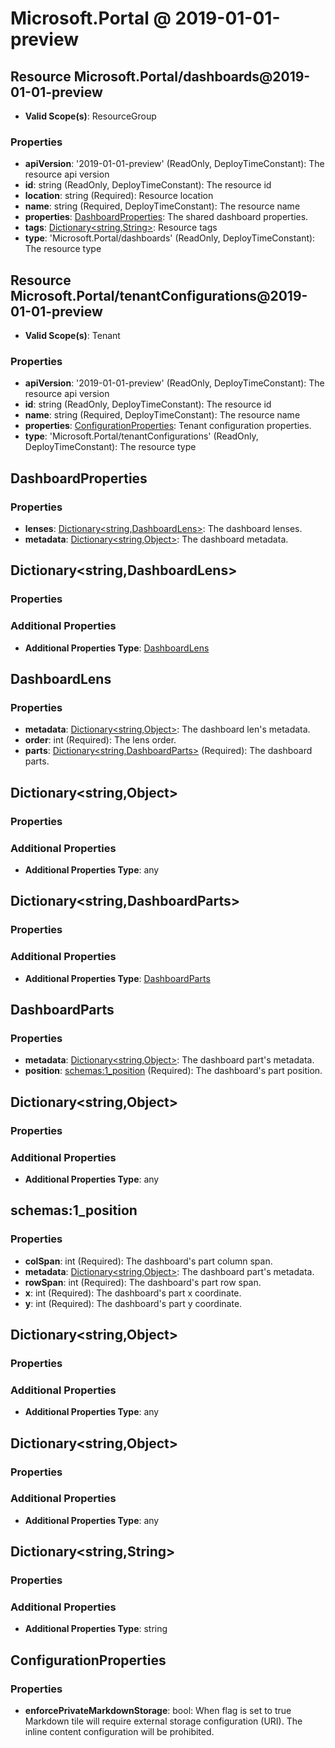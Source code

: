 # Microsoft.Portal @ 2019-01-01-preview

## Resource Microsoft.Portal/dashboards@2019-01-01-preview
* **Valid Scope(s)**: ResourceGroup
### Properties
* **apiVersion**: '2019-01-01-preview' (ReadOnly, DeployTimeConstant): The resource api version
* **id**: string (ReadOnly, DeployTimeConstant): The resource id
* **location**: string (Required): Resource location
* **name**: string (Required, DeployTimeConstant): The resource name
* **properties**: [DashboardProperties](#dashboardproperties): The shared dashboard properties.
* **tags**: [Dictionary<string,String>](#dictionarystringstring): Resource tags
* **type**: 'Microsoft.Portal/dashboards' (ReadOnly, DeployTimeConstant): The resource type

## Resource Microsoft.Portal/tenantConfigurations@2019-01-01-preview
* **Valid Scope(s)**: Tenant
### Properties
* **apiVersion**: '2019-01-01-preview' (ReadOnly, DeployTimeConstant): The resource api version
* **id**: string (ReadOnly, DeployTimeConstant): The resource id
* **name**: string (Required, DeployTimeConstant): The resource name
* **properties**: [ConfigurationProperties](#configurationproperties): Tenant configuration properties.
* **type**: 'Microsoft.Portal/tenantConfigurations' (ReadOnly, DeployTimeConstant): The resource type

## DashboardProperties
### Properties
* **lenses**: [Dictionary<string,DashboardLens>](#dictionarystringdashboardlens): The dashboard lenses.
* **metadata**: [Dictionary<string,Object>](#dictionarystringobject): The dashboard metadata.

## Dictionary<string,DashboardLens>
### Properties
### Additional Properties
* **Additional Properties Type**: [DashboardLens](#dashboardlens)

## DashboardLens
### Properties
* **metadata**: [Dictionary<string,Object>](#dictionarystringobject): The dashboard len's metadata.
* **order**: int (Required): The lens order.
* **parts**: [Dictionary<string,DashboardParts>](#dictionarystringdashboardparts) (Required): The dashboard parts.

## Dictionary<string,Object>
### Properties
### Additional Properties
* **Additional Properties Type**: any

## Dictionary<string,DashboardParts>
### Properties
### Additional Properties
* **Additional Properties Type**: [DashboardParts](#dashboardparts)

## DashboardParts
### Properties
* **metadata**: [Dictionary<string,Object>](#dictionarystringobject): The dashboard part's metadata.
* **position**: [schemas:1_position](#schemas1position) (Required): The dashboard's part position.

## Dictionary<string,Object>
### Properties
### Additional Properties
* **Additional Properties Type**: any

## schemas:1_position
### Properties
* **colSpan**: int (Required): The dashboard's part column span.
* **metadata**: [Dictionary<string,Object>](#dictionarystringobject): The dashboard part's metadata.
* **rowSpan**: int (Required): The dashboard's part row span.
* **x**: int (Required): The dashboard's part x coordinate.
* **y**: int (Required): The dashboard's part y coordinate.

## Dictionary<string,Object>
### Properties
### Additional Properties
* **Additional Properties Type**: any

## Dictionary<string,Object>
### Properties
### Additional Properties
* **Additional Properties Type**: any

## Dictionary<string,String>
### Properties
### Additional Properties
* **Additional Properties Type**: string

## ConfigurationProperties
### Properties
* **enforcePrivateMarkdownStorage**: bool: When flag is set to true Markdown tile will require external storage configuration (URI). The inline content configuration will be prohibited.

